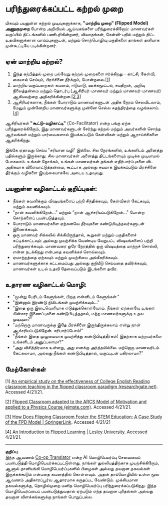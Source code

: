 <!--
CO_OP_TRANSLATOR_METADATA:
{
  "original_hash": "012bbd19f13171be32ac9ba21d4186c2",
  "translation_date": "2025-10-11T11:13:19+00:00",
  "source_file": "recommended-learning-model.md",
  "language_code": "ta"
}
-->
# பரிந்துரைக்கப்பட்ட கற்றல் முறை

மிகவும் பயனுள்ள கற்றல் முடிவுகளுக்காக, **"மாற்றிய முறை" (Flipped Model) அணுகுமுறை** போன்ற அறிவியல் ஆய்வகங்களை பரிந்துரைக்கிறோம்: மாணவர்கள் வகுப்பில் திட்டங்களில் பணிபுரிகின்றனர், விவாதங்கள், கேள்வி-பதில் மற்றும் திட்ட உதவிகளுக்கான வாய்ப்புகளுடன், மற்றும் சொற்பொழிவு பகுதிகளை தாங்கள் தனியாக முன்கூட்டியே படிக்கின்றனர்.

## ஏன் மாற்றிய கற்றல்?

1. இந்த கற்பித்தல் முறை பல்வேறு கற்றல் முறைகளை ஈர்க்கிறது – காட்சி, கேள்வி, கையால் செய்யும், பிரச்சினை தீர்க்கும், போன்றவை.[[1]](../..)
2. மாற்றிய வகுப்பறைகள் கவனம், ஈடுபாடு, ஊக்கமூட்டல், சுயதிறன், அறிவு நிலைத்தன்மை மற்றும் தொடர்பு (ஆசிரியர்-மாணவர் மற்றும் மாணவர்-மாணவர்) ஆகியவற்றை அதிகரிக்கின்றன.[[2,3]](../..)
3. ஆசிரியர்களாக, நீங்கள் போராடும் மாணவர்களுடன் அதிக நேரம் செலவிடலாம், மேலும் முன்னேறிய மாணவர்களுக்கு முன்னே செல்ல சுதந்திரத்தை வழங்கலாம்.[[4]](../..)

ஆசிரியர்கள் **"கூட்டு-வழிகாட்டி"** (Co-Facilitator) என்ற பங்கு ஏற்க பரிந்துரைக்கிறோம், இது மாணவர்களுடன் சேர்ந்து கற்றல் மற்றும் அவர்களின் சொந்த ஆர்வங்கள் மற்றும் பார்வைகளால் இயக்கப்படும் கேள்விகள் மற்றும் ஆராய்ச்சிகளை ஆதரிக்கிறது.

இங்கே ஏதாவது செய்ய "சரியான வழி" இல்லை. சில நேரங்களில், உங்களிடம் அனைத்து பதில்களும் இருக்காது. சில மாணவர்கள் அனைத்து திட்டங்களையும் முடிக்க முடியாமல் போகலாம். உங்கள் நோக்கம், உங்கள் மாணவர்கள் தங்கள் எதிர்பார்ப்புகளை விட அதிகமாக விளையாட்டுத்தன்மை, கூட்டாக அல்லது சுயமாக இயக்கப்படும் பிரச்சினை தீர்க்கும் வழிகளை இயற்கையாகவே அடைய உதவுவது.

## பயனுள்ள வழிகாட்டல் குறிப்புகள்:

* நீங்கள் கவனிக்கும் விஷயங்களைப் பற்றி சிந்திக்கவும், கேள்விகள் கேட்கவும், மற்றும் கவனிக்கவும்.
* “நான் கவனிக்கிறேன்…" மற்றும் “நான் ஆச்சரியப்படுகிறேன்…" போன்ற சொற்களைப் பயன்படுத்தவும்.
* போராடும் மாணவர்களை ஏற்கனவே தீர்வுகளை கண்டுபிடித்தவர்களுடன் இணைக்கவும்.
* ஒரு மாணவர் சிக்கலில் சிக்கியிருந்தால், கூறுகள் மற்றும் பகுதிகளைச் சுட்டிக்காட்டவும் அல்லது முயற்சிக்க வேண்டிய வேறுபட்ட விஷயங்களைப் பற்றி பரிந்துரைக்கவும். மாணவரை ஒரே நேரத்தில் ஒரு விஷயத்தை மாற்றச் சொல்லி, என்ன நடக்கிறது என்பதை கவனிக்கச் சொல்லவும்.
* ஏமாற்றத்தை ஏற்கவும் மற்றும் முயற்சியை அங்கீகரிக்கவும்.
* மாணவர்களுக்காக கட்டமைப்பது அல்லது குறியீடு செய்வதை தவிர்க்கவும், மாணவர்கள் உடல் உதவி தேவைப்படும் இடங்களை தவிர.

## உதாரண வழிகாட்டல் மொழி:

* “மூன்று பேரிடம் கேளுங்கள், பிறகு என்னிடம் கேளுங்கள்."
* “இன்னும் இரண்டு நிமிடங்கள் முயற்சிக்கவும்…"
* “இதை ஒரு இடைவெளியாக எடுத்துக்கொள்வோம். நீங்கள் ஏற்கனவே உங்கள் மின்சார இணைப்புகளை கண்டுபிடித்ததால், மற்ற மாணவர்களுக்கு உதவ முடியுமா?"
* “மற்றொரு மாணவருக்கு இதே பிரச்சினை இருந்திருக்கலாம் என்று நான் ஆச்சரியப்படுகிறேன். சரிபார்ப்போம்!"
* "நீங்கள் இதை முழுமையாக முயற்சித்து கண்டுபிடித்தீர்கள்! இதற்காக மற்றவர்களை உங்களிடம் அனுப்பலாமா?"
* “அது விசித்திரமாக உள்ளது, அது எனக்கு அர்த்தமில்லை. மற்றொரு மாணவரிடம் கேட்கலாமா, அல்லது நீங்கள் கண்டுபிடித்தால், வகுப்புடன் பகிரலாமா?"

## மேற்கோள்கள்

[1] [An empirical study on the effectiveness of College English Reading classroom teaching in the flipped classroom paradigm (researchgate.net)](https://www.researchgate.net/publication/322264495_An_empirical_study_on_the_effectiveness_of_College_English_Reading_classroom_teaching_in_the_flipped_classroom_paradigm). Accessed 4/21/21.

[2] [Flipped Classroom adapted to the ARCS Model of Motivation and applied to a Physics Course (ejmste.com)](https://www.ejmste.com/article/flipped-classroom-adapted-to-the-arcs-model-of-motivation-and-applied-to-a-physics-course-4562). Accessed 4/21/21.

[3] [How Does Flipping Classroom Foster the STEM Education: A Case Study of the FPD Model | SpringerLink](https://link.springer.com/article/10.1007/s10758-020-09443-9). Accessed 4/21/21

[4] [An Introduction to Flipped Learning | Lesley University](https://lesley.edu/article/an-introduction-to-flipped-learning#:~:text=An%20Introduction%20to%20Flipped%20Learning.%20Flipped%20learning%20is,advancements%20in%20the%20modern%20classroom%20is%20flipped%20learning.). Accessed 4/21/21.

---

**குறிப்பு**:  
இந்த ஆவணம் [Co-op Translator](https://github.com/Azure/co-op-translator) என்ற AI மொழிபெயர்ப்பு சேவையைப் பயன்படுத்தி மொழிபெயர்க்கப்பட்டுள்ளது. நாங்கள் துல்லியத்திற்காக முயற்சிக்கிறோம், ஆனால் தானியங்கி மொழிபெயர்ப்புகளில் பிழைகள் அல்லது தவறான தகவல்கள் இருக்கக்கூடும் என்பதை கவனத்தில் கொள்ளவும். அதன் தாய்மொழியில் உள்ள மூல ஆவணம் அதிகாரப்பூர்வ ஆதாரமாக கருதப்பட வேண்டும். முக்கியமான தகவல்களுக்கு, தொழில்முறை மனித மொழிபெயர்ப்பு பரிந்துரைக்கப்படுகிறது. இந்த மொழிபெயர்ப்பைப் பயன்படுத்துவதால் ஏற்படும் எந்த தவறான புரிதல்கள் அல்லது தவறான விளக்கங்களுக்கு நாங்கள் பொறுப்பல்ல.